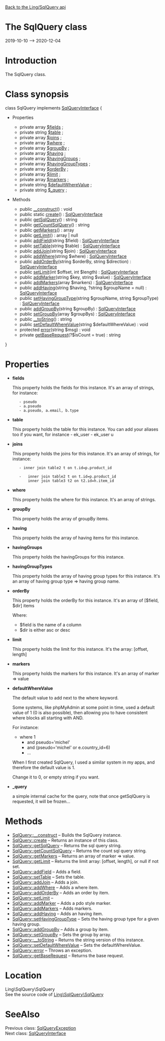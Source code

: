 [Back to the Ling/SqlQuery api](https://github.com/lingtalfi/SqlQuery/blob/master/doc/api/Ling/SqlQuery.md)



The SqlQuery class
================
2019-10-10 --> 2020-12-04






Introduction
============

The SqlQuery class.



Class synopsis
==============


class <span class="pl-k">SqlQuery</span> implements [SqlQueryInterface](https://github.com/lingtalfi/SqlQuery/blob/master/doc/api/Ling/SqlQuery/SqlQueryInterface.md) {

- Properties
    - private array [$fields](#property-fields) ;
    - private string [$table](#property-table) ;
    - private array [$joins](#property-joins) ;
    - private array [$where](#property-where) ;
    - private array [$groupBy](#property-groupBy) ;
    - private array [$having](#property-having) ;
    - private array [$havingGroups](#property-havingGroups) ;
    - private array [$havingGroupTypes](#property-havingGroupTypes) ;
    - private array [$orderBy](#property-orderBy) ;
    - private array [$limit](#property-limit) ;
    - private array [$markers](#property-markers) ;
    - private string [$defaultWhereValue](#property-defaultWhereValue) ;
    - private string [$_query](#property-_query) ;

- Methods
    - public [__construct](https://github.com/lingtalfi/SqlQuery/blob/master/doc/api/Ling/SqlQuery/SqlQuery/__construct.md)() : void
    - public static [create](https://github.com/lingtalfi/SqlQuery/blob/master/doc/api/Ling/SqlQuery/SqlQuery/create.md)() : [SqlQueryInterface](https://github.com/lingtalfi/SqlQuery/blob/master/doc/api/Ling/SqlQuery/SqlQueryInterface.md)
    - public [getSqlQuery](https://github.com/lingtalfi/SqlQuery/blob/master/doc/api/Ling/SqlQuery/SqlQuery/getSqlQuery.md)() : string
    - public [getCountSqlQuery](https://github.com/lingtalfi/SqlQuery/blob/master/doc/api/Ling/SqlQuery/SqlQuery/getCountSqlQuery.md)() : string
    - public [getMarkers](https://github.com/lingtalfi/SqlQuery/blob/master/doc/api/Ling/SqlQuery/SqlQuery/getMarkers.md)() : array
    - public [getLimit](https://github.com/lingtalfi/SqlQuery/blob/master/doc/api/Ling/SqlQuery/SqlQuery/getLimit.md)() : array | null
    - public [addField](https://github.com/lingtalfi/SqlQuery/blob/master/doc/api/Ling/SqlQuery/SqlQuery/addField.md)(string $field) : [SqlQueryInterface](https://github.com/lingtalfi/SqlQuery/blob/master/doc/api/Ling/SqlQuery/SqlQueryInterface.md)
    - public [setTable](https://github.com/lingtalfi/SqlQuery/blob/master/doc/api/Ling/SqlQuery/SqlQuery/setTable.md)(string $table) : [SqlQueryInterface](https://github.com/lingtalfi/SqlQuery/blob/master/doc/api/Ling/SqlQuery/SqlQueryInterface.md)
    - public [addJoin](https://github.com/lingtalfi/SqlQuery/blob/master/doc/api/Ling/SqlQuery/SqlQuery/addJoin.md)(string $join) : [SqlQueryInterface](https://github.com/lingtalfi/SqlQuery/blob/master/doc/api/Ling/SqlQuery/SqlQueryInterface.md)
    - public [addWhere](https://github.com/lingtalfi/SqlQuery/blob/master/doc/api/Ling/SqlQuery/SqlQuery/addWhere.md)(string $where) : [SqlQueryInterface](https://github.com/lingtalfi/SqlQuery/blob/master/doc/api/Ling/SqlQuery/SqlQueryInterface.md)
    - public [addOrderBy](https://github.com/lingtalfi/SqlQuery/blob/master/doc/api/Ling/SqlQuery/SqlQuery/addOrderBy.md)(string $orderBy, string $direction) : [SqlQueryInterface](https://github.com/lingtalfi/SqlQuery/blob/master/doc/api/Ling/SqlQuery/SqlQueryInterface.md)
    - public [setLimit](https://github.com/lingtalfi/SqlQuery/blob/master/doc/api/Ling/SqlQuery/SqlQuery/setLimit.md)(int $offset, int $length) : [SqlQueryInterface](https://github.com/lingtalfi/SqlQuery/blob/master/doc/api/Ling/SqlQuery/SqlQueryInterface.md)
    - public [addMarker](https://github.com/lingtalfi/SqlQuery/blob/master/doc/api/Ling/SqlQuery/SqlQuery/addMarker.md)(string $key, string $value) : [SqlQueryInterface](https://github.com/lingtalfi/SqlQuery/blob/master/doc/api/Ling/SqlQuery/SqlQueryInterface.md)
    - public [addMarkers](https://github.com/lingtalfi/SqlQuery/blob/master/doc/api/Ling/SqlQuery/SqlQuery/addMarkers.md)(array $markers) : [SqlQueryInterface](https://github.com/lingtalfi/SqlQuery/blob/master/doc/api/Ling/SqlQuery/SqlQueryInterface.md)
    - public [addHaving](https://github.com/lingtalfi/SqlQuery/blob/master/doc/api/Ling/SqlQuery/SqlQuery/addHaving.md)(string $having, ?string $groupName = null) : [SqlQueryInterface](https://github.com/lingtalfi/SqlQuery/blob/master/doc/api/Ling/SqlQuery/SqlQueryInterface.md)
    - public [setHavingGroupType](https://github.com/lingtalfi/SqlQuery/blob/master/doc/api/Ling/SqlQuery/SqlQuery/setHavingGroupType.md)(string $groupName, string $groupType) : [SqlQueryInterface](https://github.com/lingtalfi/SqlQuery/blob/master/doc/api/Ling/SqlQuery/SqlQueryInterface.md)
    - public [addGroupBy](https://github.com/lingtalfi/SqlQuery/blob/master/doc/api/Ling/SqlQuery/SqlQuery/addGroupBy.md)(string $groupBy) : [SqlQueryInterface](https://github.com/lingtalfi/SqlQuery/blob/master/doc/api/Ling/SqlQuery/SqlQueryInterface.md)
    - public [setGroupBy](https://github.com/lingtalfi/SqlQuery/blob/master/doc/api/Ling/SqlQuery/SqlQuery/setGroupBy.md)(array $groupBys) : [SqlQueryInterface](https://github.com/lingtalfi/SqlQuery/blob/master/doc/api/Ling/SqlQuery/SqlQueryInterface.md)
    - public [__toString](https://github.com/lingtalfi/SqlQuery/blob/master/doc/api/Ling/SqlQuery/SqlQuery/__toString.md)() : string
    - public [setDefaultWhereValue](https://github.com/lingtalfi/SqlQuery/blob/master/doc/api/Ling/SqlQuery/SqlQuery/setDefaultWhereValue.md)(string $defaultWhereValue) : void
    - protected [error](https://github.com/lingtalfi/SqlQuery/blob/master/doc/api/Ling/SqlQuery/SqlQuery/error.md)(string $msg) : void
    - private [getBaseRequest](https://github.com/lingtalfi/SqlQuery/blob/master/doc/api/Ling/SqlQuery/SqlQuery/getBaseRequest.md)(?$isCount = true) : string

}




Properties
=============

- <span id="property-fields"><b>fields</b></span>

    This property holds the fields for this instance.
    It's an array of strings, for instance:
    
         - pseudo
         - a.pseudo
         - a.pseudo, a.email, b.type
    
    

- <span id="property-table"><b>table</b></span>

    This property holds the table for this instance.
    You can add your aliases too if you want, for instance
         - ek_user
         - ek_user u
    
    

- <span id="property-joins"><b>joins</b></span>

    This property holds the joins for this instance.
    It's an array of strings, for instance:
    
         - inner join table2 t on t.id=p.product_id
    
         -   inner join table2 t on t.id=p.product_id
             inner join table3 t2 on t2.id=h.item_id
    
    

- <span id="property-where"><b>where</b></span>

    This property holds the where for this instance.
    It's an array of strings.
    
    

- <span id="property-groupBy"><b>groupBy</b></span>

    This property holds the array of groupBy items.
    
    

- <span id="property-having"><b>having</b></span>

    This property holds the array of having items for this instance.
    
    

- <span id="property-havingGroups"><b>havingGroups</b></span>

    This property holds the havingGroups for this instance.
    
    

- <span id="property-havingGroupTypes"><b>havingGroupTypes</b></span>

    This property holds the array of having group types for this instance.
    It's an array of having group type => having group name.
    
    

- <span id="property-orderBy"><b>orderBy</b></span>

    This property holds the orderBy for this instance.
    It's an array of [$field, $dir] items
    
    Where:
     - $field is the name of a column
     - $dir is either asc or desc
    
    

- <span id="property-limit"><b>limit</b></span>

    This property holds the limit for this instance.
    It's the array: [offset, length]
    
    

- <span id="property-markers"><b>markers</b></span>

    This property holds the markers for this instance.
    It's an array of marker => value
    
    

- <span id="property-defaultWhereValue"><b>defaultWhereValue</b></span>

    The default value to add next to the where keyword.
    
    Some systems, like phpMyAdmin at some point in time, used a default value of 1 (0 is also possible),
    then allowing you to have consistent where blocks all starting with AND.
    
    For instance:
    
    - where 1
         - and pseudo='michel'
         - and (pseudo='michel' or e.country_id=6)
         - ...
    
    
    When I first created SqlQuery, I used a similar system in my apps, and therefore the default value is 1.
    
    Change it to 0, or empty string if you want.
    
    

- <span id="property-_query"><b>_query</b></span>

    a simple internal cache for the query,
    note that once getSqlQuery is requested,
    it will be frozen...
    
    



Methods
==============

- [SqlQuery::__construct](https://github.com/lingtalfi/SqlQuery/blob/master/doc/api/Ling/SqlQuery/SqlQuery/__construct.md) &ndash; Builds the SqlQuery instance.
- [SqlQuery::create](https://github.com/lingtalfi/SqlQuery/blob/master/doc/api/Ling/SqlQuery/SqlQuery/create.md) &ndash; Returns an instance of this class.
- [SqlQuery::getSqlQuery](https://github.com/lingtalfi/SqlQuery/blob/master/doc/api/Ling/SqlQuery/SqlQuery/getSqlQuery.md) &ndash; Returns the sql query string.
- [SqlQuery::getCountSqlQuery](https://github.com/lingtalfi/SqlQuery/blob/master/doc/api/Ling/SqlQuery/SqlQuery/getCountSqlQuery.md) &ndash; Returns the count sql query string.
- [SqlQuery::getMarkers](https://github.com/lingtalfi/SqlQuery/blob/master/doc/api/Ling/SqlQuery/SqlQuery/getMarkers.md) &ndash; Returns an array of marker => value.
- [SqlQuery::getLimit](https://github.com/lingtalfi/SqlQuery/blob/master/doc/api/Ling/SqlQuery/SqlQuery/getLimit.md) &ndash; Returns the limit array: [offset, length], or null if not set.
- [SqlQuery::addField](https://github.com/lingtalfi/SqlQuery/blob/master/doc/api/Ling/SqlQuery/SqlQuery/addField.md) &ndash; Adds a field.
- [SqlQuery::setTable](https://github.com/lingtalfi/SqlQuery/blob/master/doc/api/Ling/SqlQuery/SqlQuery/setTable.md) &ndash; Sets the table.
- [SqlQuery::addJoin](https://github.com/lingtalfi/SqlQuery/blob/master/doc/api/Ling/SqlQuery/SqlQuery/addJoin.md) &ndash; Adds a join.
- [SqlQuery::addWhere](https://github.com/lingtalfi/SqlQuery/blob/master/doc/api/Ling/SqlQuery/SqlQuery/addWhere.md) &ndash; Adds a where item.
- [SqlQuery::addOrderBy](https://github.com/lingtalfi/SqlQuery/blob/master/doc/api/Ling/SqlQuery/SqlQuery/addOrderBy.md) &ndash; Adds an order by item.
- [SqlQuery::setLimit](https://github.com/lingtalfi/SqlQuery/blob/master/doc/api/Ling/SqlQuery/SqlQuery/setLimit.md) &ndash; 
- [SqlQuery::addMarker](https://github.com/lingtalfi/SqlQuery/blob/master/doc/api/Ling/SqlQuery/SqlQuery/addMarker.md) &ndash; Adds a pdo style marker.
- [SqlQuery::addMarkers](https://github.com/lingtalfi/SqlQuery/blob/master/doc/api/Ling/SqlQuery/SqlQuery/addMarkers.md) &ndash; Adds markers.
- [SqlQuery::addHaving](https://github.com/lingtalfi/SqlQuery/blob/master/doc/api/Ling/SqlQuery/SqlQuery/addHaving.md) &ndash; Adds an having item.
- [SqlQuery::setHavingGroupType](https://github.com/lingtalfi/SqlQuery/blob/master/doc/api/Ling/SqlQuery/SqlQuery/setHavingGroupType.md) &ndash; Sets the having group type for a given having group.
- [SqlQuery::addGroupBy](https://github.com/lingtalfi/SqlQuery/blob/master/doc/api/Ling/SqlQuery/SqlQuery/addGroupBy.md) &ndash; Adds a group by item.
- [SqlQuery::setGroupBy](https://github.com/lingtalfi/SqlQuery/blob/master/doc/api/Ling/SqlQuery/SqlQuery/setGroupBy.md) &ndash; Sets the group by array.
- [SqlQuery::__toString](https://github.com/lingtalfi/SqlQuery/blob/master/doc/api/Ling/SqlQuery/SqlQuery/__toString.md) &ndash; Returns the string version of this instance.
- [SqlQuery::setDefaultWhereValue](https://github.com/lingtalfi/SqlQuery/blob/master/doc/api/Ling/SqlQuery/SqlQuery/setDefaultWhereValue.md) &ndash; Sets the defaultWhereValue.
- [SqlQuery::error](https://github.com/lingtalfi/SqlQuery/blob/master/doc/api/Ling/SqlQuery/SqlQuery/error.md) &ndash; Throws an exception.
- [SqlQuery::getBaseRequest](https://github.com/lingtalfi/SqlQuery/blob/master/doc/api/Ling/SqlQuery/SqlQuery/getBaseRequest.md) &ndash; Returns the base request.





Location
=============
Ling\SqlQuery\SqlQuery<br>
See the source code of [Ling\SqlQuery\SqlQuery](https://github.com/lingtalfi/SqlQuery/blob/master/SqlQuery.php)



SeeAlso
==============
Previous class: [SqlQueryException](https://github.com/lingtalfi/SqlQuery/blob/master/doc/api/Ling/SqlQuery/Exception/SqlQueryException.md)<br>Next class: [SqlQueryInterface](https://github.com/lingtalfi/SqlQuery/blob/master/doc/api/Ling/SqlQuery/SqlQueryInterface.md)<br>
